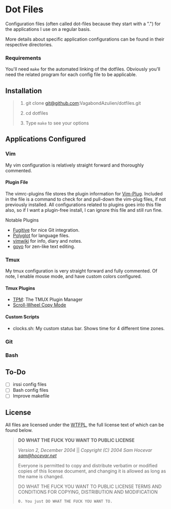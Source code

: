 # Dot Files

Configuration files (often called dot-files because they start with a ".") for
the applications I use on a regular basis. 

More details about specific application configurations can be found in their
respective directories.

### Requirements

You'll need `make` for the automated linking of the dotfiles.
Obviously you'll need the related program for each config file to be applicable.

## Installation
> 1. git clone git@github.com:VagabondAzulien/dotfiles.git
>
> 2. cd dotfiles
>
> 3. Type `make` to see your options

## Applications Configured

### Vim
My vim configuration is relatively straight forward and thoroughly commented.

#### Plugin File
The vimrc-plugins file stores the plugin information for
[Vim-Plug](https://github.com/junegunn/vim-plug). Included in the file is a
command to check for and pull-down the vim-plug files, if not previously
installed. All configurations related to plugins goes into this file also, so if
I want a plugin-free install, I can ignore this file and still run fine.

Notable Plugins
* [Fugitive](https://github.com/tpope/vim-fugitive) for nice Git integration.
* [Polyglot](https://github.com/sheerun/vim-polyglot) for language files.
* [vimwiki](https://github.com/vimwiki/vimwiki) for info, diary and notes.
* [goyo](https://github.com/junegunn/goyo.vim) for zen-like text editing.

### Tmux
My tmux configuration is very straight forward and fully commented. Of note, I
enable mouse mode, and have custom colors configured.

#### Tmux Plugins
- [TPM](https://www.github.com/tmux-plugins/tpm): The TMUX Plugin Manager
- [Scroll-Wheel Copy Mode](https://www.github.com/nhdaly/tmux-scroll-copy-mode)

#### Custom Scripts
- clocks.sh: My custom status bar. Shows time for 4 different time zones.

### Git

### Bash

## To-Do
* [ ] irssi config files
* [ ] Bash config files
* [ ] Improve makefile

## License
All files are licensed under the [WTFPL](http://www.wtfpl.net/), the full
license text of which can be found below.

> **DO WHAT THE FUCK YOU WANT TO PUBLIC LICENSE**
>
> _Version 2, December 2004_ || 
> _Copyright (C) 2004 Sam Hocevar <sam@hocevar.net>_
>
> Everyone is permitted to copy and distribute verbatim or modified 
> copies of this license document, and changing it is allowed as long 
> as the name is changed. 
>
> DO WHAT THE FUCK YOU WANT TO PUBLIC LICENSE 
> TERMS AND CONDITIONS FOR COPYING, DISTRIBUTION AND MODIFICATION 
>
>     0. You just DO WHAT THE FUCK YOU WANT TO.
